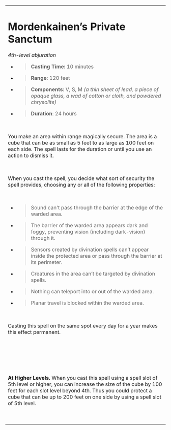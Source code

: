 <table><tbody><tr class="odd"><td><h1 id="mordenkainens-private-sanctum"><strong>Mordenkainen’s Private Sanctum</strong></h1><p><em>4th-level abjuration</em></p><ul><li><blockquote><p><strong>Casting Time:</strong> 10 minutes</p></blockquote></li><li><blockquote><p><strong>Range</strong>: 120 feet</p></blockquote></li><li><blockquote><p><strong>Components</strong>: V, S, M <em>(a thin sheet of lead, a piece of opaque glass, a wad of cotton or cloth, and powdered chrysolite)</em></p></blockquote></li><li><blockquote><p><strong>Duration</strong>: 24 hours</p></blockquote></li></ul><p> </p><p>You make an area within range magically secure. The area is a cube that can be as small as 5 feet to as large as 100 feet on each side. The spell lasts for the duration or until you use an action to dismiss it.</p><p> </p><p>When you cast the spell, you decide what sort of security the spell provides, choosing any or all of the following properties:</p><p> </p><ul><li><blockquote><p>Sound can't pass through the barrier at the edge of the warded area.</p></blockquote></li><li><blockquote><p>The barrier of the warded area appears dark and foggy, preventing vision (including dark-vision) through it.</p></blockquote></li><li><blockquote><p>Sensors created by divination spells can’t appear inside the protected area or pass through the barrier at its perimeter.</p></blockquote></li><li><blockquote><p>Creatures in the area can’t be targeted by divination spells.</p></blockquote></li><li><blockquote><p>Nothing can teleport into or out of the warded area.</p></blockquote></li><li><blockquote><p>Planar travel is blocked within the warded area.</p></blockquote></li></ul><p> </p><p>Casting this spell on the same spot every day for a year makes this effect permanent.</p><p> </p><p> </p><p> </p><p><strong>At Higher Levels.</strong> When you cast this spell using a spell slot of 5th level or higher, you can increase the size of the cube by 100 feet for each slot level beyond 4th. Thus you could protect a cube that can be up to 200 feet on one side by using a spell slot of 5th level.</p><p> </p></td></tr></tbody></table>